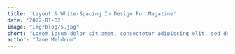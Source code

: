 ```yaml
---
title: 'Layout & White-Spacing In Design For Magazine'
date: '2022-01-02'
image: "img/blog/5.jpg"
short: "Lorem ipsum dolor sit amet, consectetur adipiscing elit, sed do eiusmod tempor incididunt ut labore et dolore magna aliqua."
author: "Jane Meldrum"
---
```

